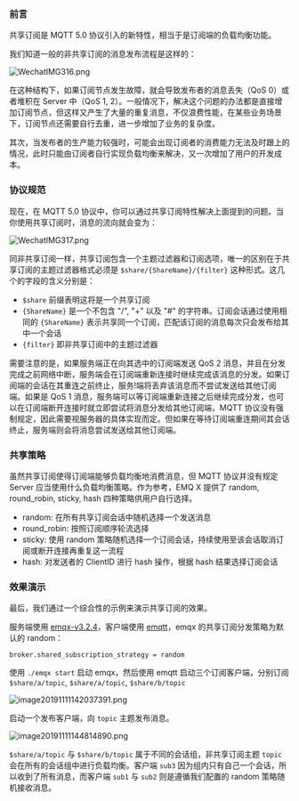 ### 前言

共享订阅是 MQTT 5.0 协议引入的新特性，相当于是订阅端的负载均衡功能。

我们知道一般的非共享订阅的消息发布流程是这样的：

![WechatIMG316.png](https://static.emqx.net/images/87f2594bb38d81feb0441a5ac54aa339.png)

在这种结构下，如果订阅节点发生故障，就会导致发布者的消息丢失（QoS 0）或者堆积在 Server 中（QoS 1, 2）。一般情况下，解决这个问题的办法都是直接增加订阅节点，但这样又产生了大量的重复消息，不仅浪费性能，在某些业务场景下，订阅节点还需要自行去重，进一步增加了业务的复杂度。

其次，当发布者的生产能力较强时，可能会出现订阅者的消费能力无法及时跟上的情况，此时只能由订阅者自行实现负载均衡来解决，又一次增加了用户的开发成本。

### 协议规范

现在，在 MQTT 5.0 协议中，你可以通过共享订阅特性解决上面提到的问题。当你使用共享订阅时，消息的流向就会变为：

![WechatIMG317.png](https://static.emqx.net/images/7b172accff520fef7a48586b5aa0ba0b.png)

同非共享订阅一样，共享订阅包含一个主题过滤器和订阅选项，唯一的区别在于共享订阅的主题过滤器格式必须是 `$share/{ShareName}/{filter}` 这种形式。这几个的字段的含义分别是：

- `$share` 前缀表明这将是一个共享订阅
- `{ShareName}` 是一个不包含 "/", "+" 以及 "#" 的字符串。订阅会话通过使用相同的 `{ShareName}` 表示共享同一个订阅，匹配该订阅的消息每次只会发布给其中一个会话
- `{filter}` 即非共享订阅中的主题过滤器

需要注意的是，如果服务端正在向其选中的订阅端发送 QoS 2 消息，并且在分发完成之前网络中断，服务端会在订阅端重新连接时继续完成该消息的分发。如果订阅端的会话在其重连之前终止，服务!端将丢弃该消息而不尝试发送给其他订阅端。如果是 QoS 1 消息，服务端可以等订阅端重新连接之后继续完成分发，也可以在订阅端断开连接时就立即尝试将消息分发给其他订阅端，MQTT 协议没有强制规定，因此需要视服务器的具体实现而定。但如果在等待订阅端重连期间其会话终止，服务端则会将消息尝试发送给其他订阅端。

### 共享策略

虽然共享订阅使得订阅端能够负载均衡地消费消息，但 MQTT 协议并没有规定 Server 应当使用什么负载均衡策略。作为参考，EMQ X 提供了 random, round_robin, sticky, hash 四种策略供用户自行选择。

- random: 在所有共享订阅会话中随机选择一个发送消息
- round_robin: 按照订阅顺序轮流选择
- sticky: 使用 random 策略随机选择一个订阅会话，持续使用至该会话取消订阅或断开连接再重复这一流程
- hash: 对发送者的 ClientID 进行 hash 操作，根据 hash 结果选择订阅会话

### 效果演示

最后，我们通过一个综合性的示例来演示共享订阅的效果。

服务端使用 [emqx-v3.2.4](https://github.com/emqx/emqx/tree/v3.2.4)，客户端使用 [emqtt](https://github.com/emqx/emqtt)，emqx 的共享订阅分发策略为默认的 random：

`broker.shared_subscription_strategy = random`

使用 `./emqx start` 启动 emqx，然后使用 emqtt 启动三个订阅客户端，分别订阅 `$share/a/topic`, `$share/a/topic`, `$share/b/topic`

![image20191111142037391.png](https://static.emqx.net/images/a7b660ce3af15d21c8759ca340cb7257.png)

启动一个发布客户端，向 `topic` 主题发布消息。

![image20191111144814890.png](https://static.emqx.net/images/972770b0363d9d20ebda00137c955dcd.png)

`$share/a/topic` 与 `$share/b/topic` 属于不同的会话组，非共享订阅主题 `topic` 会在所有的会话组中进行负载均衡。客户端 `sub3` 因为组内只有自己一个会话，所以收到了所有消息，而客户端 `sub1` 与 `sub2` 则是遵循我们配置的 random 策略随机接收消息。

